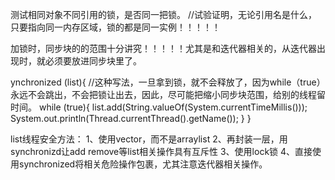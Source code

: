 ﻿测试相同对象不同引用的锁，是否同一把锁。    //试验证明，无论引用名是什么，只要指向同一内存区域，锁的都是同一实例！！！！！

加锁时，同步块的的范围十分讲究！！！！！尤其是和迭代器相关的，从迭代器出现时，就必须要放进同步块里了。

ynchronized (list){
//这种写法，一旦拿到锁，就不会释放了，因为while（true）永远不会跳出，不会把锁让出去，因此，尽可能把缩小同步块范围，给别的线程留时间。
            while (true){
                list.add(String.valueOf(System.currentTimeMillis()));
                System.out.println(Thread.currentThread().getName());
            }
        }


list线程安全方法：
1、使用vector，而不是arraylist
2、再封装一层，用synchronizd让add remove等list相关操作具有互斥性
3、使用lock锁
4、直接使用synchronized将相关危险操作包裹，尤其注意迭代器相关操作。

